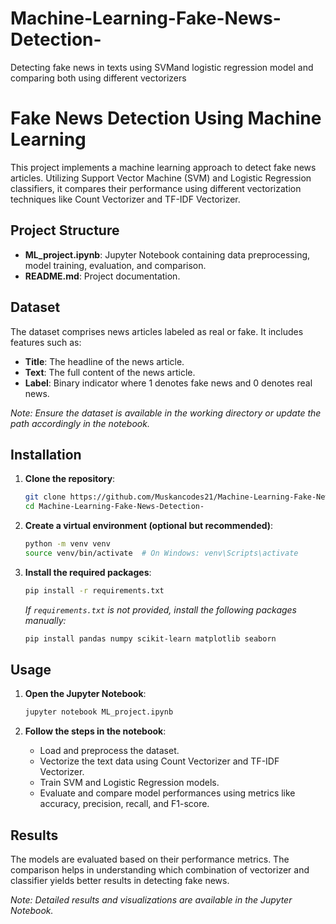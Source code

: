 # Machine-Learning-Fake-News-Detection-
Detecting fake news in texts using SVMand logistic regression model and comparing both using different vectorizers 

# Fake News Detection Using Machine Learning

This project implements a machine learning approach to detect fake news articles. Utilizing Support Vector Machine (SVM) and Logistic Regression classifiers, it compares their performance using different vectorization techniques like Count Vectorizer and TF-IDF Vectorizer.

##  Project Structure

* **ML\_project.ipynb**: Jupyter Notebook containing data preprocessing, model training, evaluation, and comparison.
* **README.md**: Project documentation.

##  Dataset

The dataset comprises news articles labeled as real or fake. It includes features such as:

* **Title**: The headline of the news article.
* **Text**: The full content of the news article.
* **Label**: Binary indicator where 1 denotes fake news and 0 denotes real news.

*Note: Ensure the dataset is available in the working directory or update the path accordingly in the notebook.*

## Installation

1. **Clone the repository**:

   ```bash
   git clone https://github.com/Muskancodes21/Machine-Learning-Fake-News-Detection-.git
   cd Machine-Learning-Fake-News-Detection-
   ```

2. **Create a virtual environment (optional but recommended)**:

   ```bash
   python -m venv venv
   source venv/bin/activate  # On Windows: venv\Scripts\activate
   ```

3. **Install the required packages**:

   ```bash
   pip install -r requirements.txt
   ```

   *If `requirements.txt` is not provided, install the following packages manually:*

   ```bash
   pip install pandas numpy scikit-learn matplotlib seaborn
   ```

##  Usage

1. **Open the Jupyter Notebook**:

   ```bash
   jupyter notebook ML_project.ipynb
   ```

2. **Follow the steps in the notebook**:

   * Load and preprocess the dataset.
   * Vectorize the text data using Count Vectorizer and TF-IDF Vectorizer.
   * Train SVM and Logistic Regression models.
   * Evaluate and compare model performances using metrics like accuracy, precision, recall, and F1-score.

## Results

The models are evaluated based on their performance metrics. The comparison helps in understanding which combination of vectorizer and classifier yields better results in detecting fake news.

*Note: Detailed results and visualizations are available in the Jupyter Notebook.*


